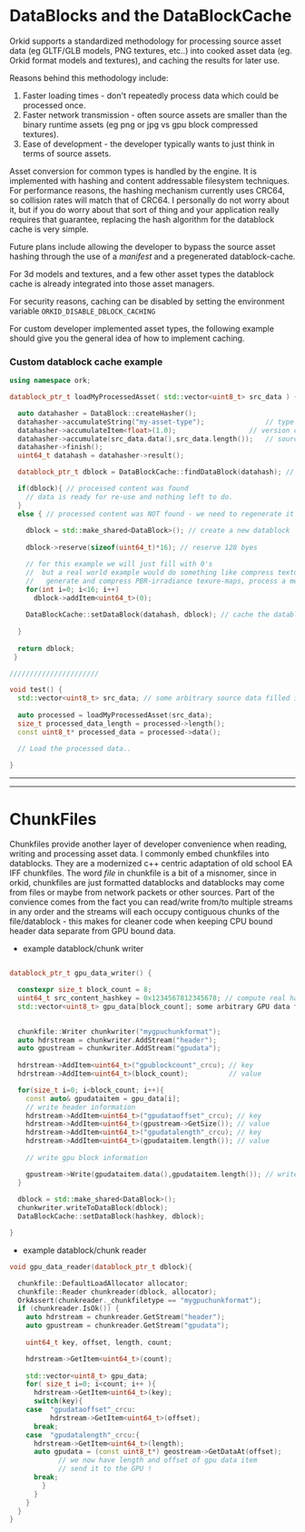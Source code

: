 # DataBlocks and the DataBlockCache

Orkid supports a standardized methodology for processing source asset data (eg GLTF/GLB models, PNG textures, etc..) into cooked asset data (eg. Orkid format models and textures), and caching the results for later use.


Reasons behind this methodology include:

1. Faster loading times - don't repeatedly process data which could be processed once.
2. Faster network transmission - often source assets are smaller than the binary runtime assets (eg png or jpg vs gpu block compressed textures). 
3. Ease of development - the developer typically wants to just think in terms of source assets.

Asset conversion for common types is handled by the engine. It is implemented with hashing and content addressable filesystem techniques. For performance reasons, the hashing mechanism currently uses CRC64, so collision rates will match that of CRC64. I personally do not worry about it, but if you do worry about that sort of thing and your application really requires that guarantee, replacing the hash algorithm for the datablock cache is very simple.

Future plans include allowing the developer to bypass the source asset hashing through the use of a *manifest* and a pregenerated datablock-cache.

For 3d models and textures, and a few other asset types the datablock cache is already integrated into those asset managers. 

For security reasons, caching can be disabled by setting the environment variable ```ORKID_DISABLE_DBLOCK_CACHING``` 

For custom developer implemented asset types, the following example should give you the general idea of how to implement caching.


### Custom datablock cache example

```cpp
using namespace ork;

datablock_ptr_t loadMyProcessedAsset( std::vector<uint8_t> src_data ) { // src_data: some arbitrary source data filled in somewhere else

  auto datahasher = DataBlock::createHasher();
  datahasher->accumulateString("my-asset-type");               // type code
  datahasher->accumulateItem<float>(1.0);   		       // version code
  datahasher->accumulate(src_data.data(),src_data.length());   // source content
  datahasher->finish();
  uint64_t datahash = datahasher->result();

  datablock_ptr_t dblock = DataBlockCache::findDataBlock(datahash); // search cache

  if(dblock){ // processed content was found 
    // data is ready for re-use and nothing left to do.
  }
  else { // processed content was NOT found - we need to regenerate it
	
    dblock = std::make_shared<DataBlock>(); // create a new datablock
	  
    dblock->reserve(sizeof(uint64_t)*16); // reserve 128 byes

    // for this example we will just fill with 0's
    //  but a real world example would do something like compress textures,
    //   generate and compress PBR-irradiance texure-maps, process a mesh, heightmap, etc...
    for(int i=0; i<16; i++)
      dblock->addItem<uint64_t>(0); 
	
    DataBlockCache::setDataBlock(datahash, dblock); // cache the datablock for later use
	
  }
  
  return dblock;
 }

//////////////////////

void test() {
  std::vector<uint8_t> src_data; // some arbitrary source data filled in somewhere else
   
  auto processed = loadMyProcessedAsset(src_data);
  size_t processed_data_length = processed->length();
  const uint8_t* processed_data = processed->data();

  // Load the processed data..
	
}

```

---
---


# ChunkFiles

Chunkfiles provide another layer of developer convenience when reading, writing and processing asset data. I commonly embed chunkfiles into datablocks. They are a modernized c++ centric adaptation of old school EA IFF chunkfiles. The word *file* in chunkfile is a bit of a misnomer, since in orkid, chunkfiles are just formatted datablocks and datablocks may come from files or maybe from network packets or other sources. Part of the convience comes from the fact you can read/write from/to multiple streams in any order and the streams will each occupy contiguous chunks of the file/datablock - this makes for cleaner code when keeping CPU bound header data separate from GPU bound data.

* example datablock/chunk writer

```cpp

datablock_ptr_t gpu_data_writer() {

  constexpr size_t block_count = 8;
  uint64_t src_content_hashkey = 0x1234567812345678; // compute real hash key from source data
  std::vector<uint8_t> gpu_data[block_count]; some arbitrary GPU data filled in somewhere else

   
  chunkfile::Writer chunkwriter("mygpuchunkformat");
  auto hdrstream = chunkwriter.AddStream("header");
  auto gpustream = chunkwriter.AddStream("gpudata");
 
  hdrstream->AddItem<uint64_t>("gpublockcount"_crcu); // key 
  hdrstream->AddItem<uint64_t>(block_count);          // value 

  for(size_t i=0; i<block_count; i++){
    const auto& gpudataitem = gpu_data[i];
    // write header information
    hdrstream->AddItem<uint64_t>("gpudataoffset"_crcu); // key 
    hdrstream->AddItem<uint64_t>(gpustream->GetSize()); // value
    hdrstream->AddItem<uint64_t>("gpudatalength"_crcu); // key 
    hdrstream->AddItem<uint64_t>(gpudataitem.length()); // value
	
    // write gpu block information

    gpustream->Write(gpudataitem.data(),gpudataitem.length()); // write gpu block data item
  }
	
  dblock = std::make_shared<DataBlock>();
  chunkwriter.writeToDataBlock(dblock);
  DataBlockCache::setDataBlock(hashkey, dblock);

}

```

* example datablock/chunk reader


```cpp
void gpu_data_reader(datablock_ptr_t dblock){

  chunkfile::DefaultLoadAllocator allocator;
  chunkfile::Reader chunkreader(dblock, allocator);
  OrkAssert(chunkreader._chunkfiletype == "mygpuchunkformat");
  if (chunkreader.IsOk()) {
    auto hdrstream = chunkreader.GetStream("header");
    auto gpustream = chunkreader.GetStream("gpudata");
    
    uint64_t key, offset, length, count;

    hdrstream->GetItem<uint64_t>(count);
	
    std::vector<uint8_t> gpu_data;
    for( size_t i=0; i<count; i++ ){
      hdrstream->GetItem<uint64_t>(key);
      switch(key){
 	case  "gpudataoffset"_crcu:
          hdrstream->GetItem<uint64_t>(offset);
	  break;
	case  "gpudatalength"_crcu:{
	  hdrstream->GetItem<uint64_t>(length);
	  auto gpudata = (const uint8_t*) geostream->GetDataAt(offset);
			// we now have length and offset of gpu data item
			// send it to the GPU !
	  break;
        }
      }
    }
  }
}
```
 
